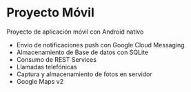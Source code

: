 # Proyecto Móvil
Proyecto de aplicación móvil con Android nativo
- Envio de notificaciones push con Google Cloud Messaging‎
- Almacenamiento de Base de datos con SQLite
- Consumo de REST Services
- Llamadas telefónicas
- Captura y almacenamiento de fotos en servidor
- Google Maps v2
